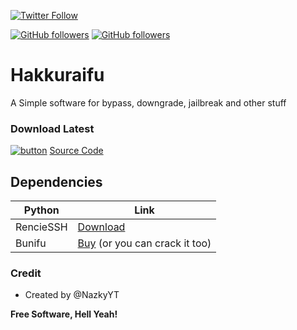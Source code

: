 [![Twitter Follow](https://img.shields.io/twitter/follow/nazkyyt?label=Follow%20the%20creator&style=social)](https://twitter.com/NazkyYT)

[![GitHub followers](https://img.shields.io/github/followers/Hakkuraifu?label=Hakkuraifu&style=social)](https://github.com/Hakkuraifu) [![GitHub followers](https://img.shields.io/github/followers/nazky?label=NazkyYT&style=social)](https://github.com/Nazky)



# Hakkuraifu
A Simple software for bypass, downgrade, jailbreak and other stuff

### Download Latest 

[![button](http://icons.iconarchive.com/icons/custom-icon-design/mono-general-2/16/download-icon.png)](https://github.com/Hakkuraifu/Hakkuraifu/archive/2.0.zip) [Source Code](https://github.com/Hakkuraifu/Hakkuraifu/archive/2.0.zip)

## Dependencies

Python | Link
---------|-----
RencieSSH | [Download](https://github.com/sshnet/SSH.NET/releases)
Bunifu| [Buy](https://bunifuframework.com/) (or you can crack it too)


### Credit

- Created by @NazkyYT


**Free Software, Hell Yeah!**


